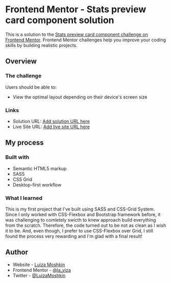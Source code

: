# Frontend Mentor - Stats preview card component solution

This is a solution to the [Stats preview card component challenge on Frontend Mentor](https://www.frontendmentor.io/challenges/stats-preview-card-component-8JqbgoU62). Frontend Mentor challenges help you improve your coding skills by building realistic projects. 

## Overview

### The challenge

Users should be able to:

- View the optimal layout depending on their device's screen size


### Links

- Solution URL: [Add solution URL here](https://your-solution-url.com)
- Live Site URL: [Add live site URL here](https://your-live-site-url.com)

## My process

### Built with

- Semantic HTML5 markup
- SASS
- CSS Grid
- Desktop-first workflow



### What I learned

This is my first project that I've built using SASS and CSS-Grid System. Since I only worked with CSS-Flexbox and Bootstrap framework before, it was challenging to comletely swicth to knew approach
build everything from the scratch. Therefore, the code turned out to be not as clean as I wish it to be. And, even though, I prefer to use CSS-Flexbox over Grid, I still found the process very rewarding and I'm glad with a final result!



## Author

- Website - [Luiza Moshkin](https://www.your-site.com)
- Frontend Mentor - [@la_viza](https://www.frontendmentor.io/profile/la_viza)
- Twitter - [@LuizaMoshkin](https://www.twitter.com/LuizaMoshkin)




